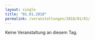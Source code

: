 ```yaml
---
layout: single
title: "01.01.2018"
permalink: /veranstaltungen/2018/01/01/
---
```


Keine Veranstaltung an diesem Tag.
